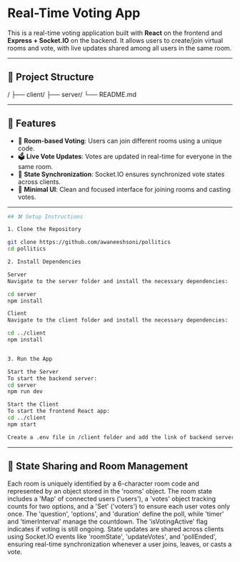 # Real-Time Voting App

This is a real-time voting application built with **React** on the frontend and **Express + Socket.IO** on the backend. It allows users to create/join virtual rooms and vote, with live updates shared among all users in the same room.

---

## 📁 Project Structure

/
├── client/ 
├── server/ 
└── README.md

---

## 🚀 Features

- 🔗 **Room-based Voting**: Users can join different rooms using a unique code.
- 🗳️ **Live Vote Updates**: Votes are updated in real-time for everyone in the same room.
- 🔄 **State Synchronization**: Socket.IO ensures synchronized vote states across clients.
- 🎯 **Minimal UI**: Clean and focused interface for joining rooms and casting votes.

---

```bash
## 🛠️ Setup Instructions

1. Clone the Repository

git clone https://github.com/awaneeshsoni/pollitics
cd pollitics

2. Install Dependencies

Server
Navigate to the server folder and install the necessary dependencies:

cd server
npm install

Client
Navigate to the client folder and install the necessary dependencies:

cd ../client
npm install


3. Run the App

Start the Server
To start the backend server:
cd server
npm run dev

Start the Client
To start the frontend React app:
cd ../client
npm start

Create a .env file in /client folder and add the link of backend server as VITE_APP_SERVER_URL.

```
---

## 🧠 State Sharing and Room Management

Each room is uniquely identified by a 6-character room code and represented by an object stored in the 'rooms' object. 
The room state includes a 'Map' of connected users ('users'), a 'votes' object tracking counts for two options, and a 'Set' ('voters') to ensure each user votes only once. The 'question', 'options', and 'duration' define the poll, while 'timer' and 'timerInterval' manage the countdown. The 'isVotingActive' flag indicates if voting is still ongoing. State updates are shared across clients using Socket.IO events like 'roomState', 'updateVotes', and 'pollEnded', ensuring real-time synchronization whenever a user joins, leaves, or casts a vote.
